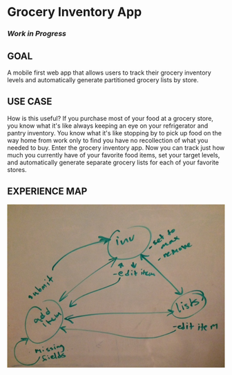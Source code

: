 # Grocery Inventory App

### *Work in Progress*

## GOAL
A mobile first web app that allows users to track their grocery inventory levels and automatically generate partitioned grocery lists by store.

## USE CASE
How is this useful? If you purchase most of your food at a grocery store, you know what it's like always keeping an eye on your refrigerator and pantry inventory. You know what it's like stopping by to pick up food on the way home from work only to find you have no recollection of what you needed to buy. Enter the grocery inventory app. Now you can track just how much you currently have of your favorite food items, set your target levels, and automatically generate separate grocery lists for each of your favorite stores.

## EXPERIENCE MAP
![experience map](./misc/experience-map.jpg "experience map")
